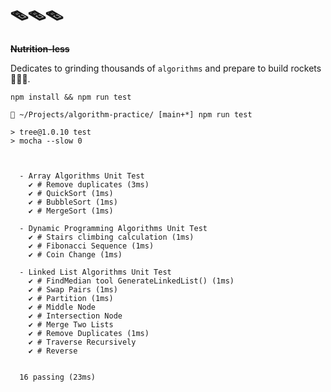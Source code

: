 # 🪤🪤🪤

~~**Nutrition-less**~~

Dedicates to grinding thousands of `algorithms` and prepare to build rockets 🚀🚀🚀.


```shell
npm install && npm run test
```

```shell
 ~/Projects/algorithm-practice/ [main+*] npm run test

> tree@1.0.10 test
> mocha --slow 0



  - Array Algorithms Unit Test
    ✔ # Remove duplicates (3ms)
    ✔ # QuickSort (1ms)
    ✔ # BubbleSort (1ms)
    ✔ # MergeSort (1ms)

  - Dynamic Programming Algorithms Unit Test
    ✔ # Stairs climbing calculation (1ms)
    ✔ # Fibonacci Sequence (1ms)
    ✔ # Coin Change (1ms)

  - Linked List Algorithms Unit Test
    ✔ # FindMedian tool GenerateLinkedList() (1ms)
    ✔ # Swap Pairs (1ms)
    ✔ # Partition (1ms)
    ✔ # Middle Node
    ✔ # Intersection Node
    ✔ # Merge Two Lists
    ✔ # Remove Duplicates (1ms)
    ✔ # Traverse Recursively
    ✔ # Reverse


  16 passing (23ms)

```